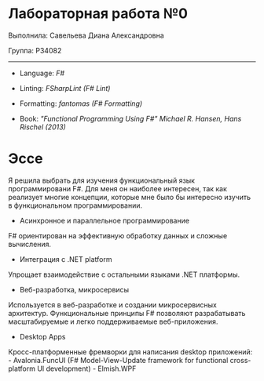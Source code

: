 # Лабораторная работа №0

Выполнила: Савельева Диана Александровна

Группа: P34082

-----

- Language: *F#*

- Linting: *FSharpLint (F# Lint)*

- Formatting: *fantomas (F# Formatting)*

- Book: *"Functional Programming Using F#" Michael R. Hansen, Hans Rischel (2013)*


# Эссе

Я решила выбрать для изучения функциональный язык программировани F#. Для меня он наиболее интересен, так как 
реализует многие концепции, которые мне было бы интересно изучить в функциональном программировании.

- Асинхронное и параллельное программирование

F# ориентирован на эффективную обработку данных и сложные вычисления. 

- Интеграция с .NET platform

Упрощает взаимодействие с остальными языками .NET платформы.

- Веб-разработка, микросервисы

Используется в веб-разработке и создании микросервисных архитектур. Функциональные принципы F# позволяют разрабатывать масштабируемые и легко поддерживаемые веб-приложения.

- Desktop Apps

Кросс-платформенные фремворки для написания desktop приложений:
    - Avalonia.FuncUI (F# Model-View-Update framework for functional cross-platform UI development)
    - Elmish.WPF
